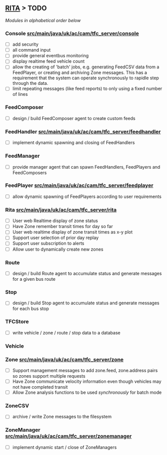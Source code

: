 ## [RITA](https://github.com/ijl20/tfc_server) &gt; TODO

*Modules in alphabetical order below*

### Console [src/main/java/uk/ac/cam/tfc_server/console](src/main/java/uk/ac/cam/tfc_server/console)

- [ ] add security
- [ ] all command input
- [ ] provide general eventbus monitoring
- [ ] display realtime feed vehicle count
- [ ] allow the creating of 'batch' jobs, e.g. generating FeedCSV data from a FeedPlayer, or creating
and archiving Zone messages. This has a requirement that the system can operate synchronously to
rapidle step through the data.
- [ ] limit repeating messages (like feed reports) to only using a fixed number of lines

### FeedComposer

- [ ] design / build FeedComposer agent to create custom feeds

### FeedHandler [src/main/java/uk/ac/cam/tfc_server/feedhandler](src/main/java/uk/ac/cam/tfc_server/feedhandler)

- [ ] implement dynamic spawning and closing of FeedHandlers

### FeedManager

- [ ] provide manager agent that can spawn FeedHandlers, FeedPlayers and FeedComposers

### FeedPlayer [src/main/java/uk/ac/cam/tfc_server/feedplayer](src/main/java/uk/ac/cam/tfc_server/feedplayer)

- [ ] allow dynamic spawning of FeedPlayers according to user requirements

### Rita [src/main/java/uk/ac/cam/tfc_server/rita](src/main/java/uk/ac/cam/tfc_server/rita)

- [ ] User web Realtime display of zone status
- [ ] Have Zone remember transit times for day so far
- [ ] User web realtime display of zone transit times as x-y plot
- [ ] Support user selection of prior day replay
- [ ] Support user subscription to alerts
- [ ] Allow user to dynamically create new zones

### Route

- [ ] design / build Route agent to accumulate status and generate messages for a given bus route

### Stop

- [ ] design / build Stop agent to accumulate status and generate messages for each bus stop

### TFCStore

- [ ] write vehicle / zone / route / stop data to a database

### Vehicle

### Zone [src/main/java/uk/ac/cam/tfc_server/zone](src/main/java/uk/ac/cam/tfc_server/zone)

- [ ] Support management messages to add zone.feed, zone.address pairs so zones support multiple requests
- [ ] Have Zone communicate velocity information even though vehicles may not have completed transit
- [ ] Allow Zone analysis functions to be used *synchronously* for batch mode

### ZoneCSV

- [ ] archive / write Zone messages to the filesystem

### ZoneManager [src/main/java/uk/ac/cam/tfc_server/zonemanager](src/main/java/uk/ac/cam/tfc_server/zonemanager)

- [ ] implement dynamic start / close of ZoneManagers

